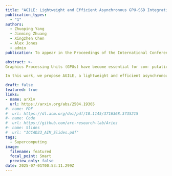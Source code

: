 ```yaml
---
title: "AGILE: Lightweight and Efficient Asynchronous GPU-SSD Integration(🔥📣New Paper & Project🔥📣! )"
publication_types:
  - "1"
authors:
  - Zhuoping Yang
  - Jinming Zhuang
  - Xingzhen Chen
  - Alex Jones
  - admin
publication: To appear in the Proceedings of the International Conference for High Performance Computing, Networking, Storage, and Analysis, SC 2025, Nov. 16 - Nov. 21, 2025, St. Louis, MO, US. Full Paper Accepted!  

abstract: >-
Graphics Processing Units (GPUs) have become essential for com- putationally intensive applications. However, emerging workloads such as recommender systems, graph analytics, and data analyt- ics often involve processing data exceeding GPU device memory capacity. To mitigate this issue, existing solutions enable GPUs to use CPU DRAM or SSDs as external memory. Among them, the GPU-centric approach lets GPU threads directly initiate NVMe requests, eliminating CPU intervention overhead over traditional methods. However, the SOTA GPU-centric approach adopts a syn- chronous IO model, and threads must tolerate the long latency in communication before starting any tasks. 

In this work, we propose AGILE, a lightweight and efficient asynchronous library allowing GPU threads to access SSDs asyn- chronously while eliminating deadlock risks. AGILE also integrates a flexible software cache using GPU High-Bandwidth Memory (HBM). We demonstrate that the asynchronous GPU-centric IO achieves up to 1.88× improvement in workloads with different computation-to-communication (CTC) ratios. We also compare AG- ILE with the SOTA work BaM on Deep Learning Recommendation Models (DLRM) with various settings, and the results show that AGILE achieves 1.75× performance improvement due to its efficient design and the overlapping strategy enabled by an asynchronous IO model. We further evaluate AGILE’s API overhead on graph appli- cations, and the results demonstrate AGILE reduces software cache overhead by up to 3.12× and overhead in NVMe IO requests by up to 2.85×. Compared with BaM, AGILE consumes fewer registers and exhibits up to 1.32× reduction in the usage of registers.

draft: false
featured: true
links:
- name: arXiv
  url: https://arxiv.org/abs/2504.19365
#- name: PDF
#  url: https://dl.acm.org/doi/pdf/10.1145/3716368.3735215 
#- name: Code
#  url: https://github.com/arc-research-lab/Aries
#- name: Slides
#  url: "ICCAD23_AIM_Slides.pdf"
tags:
  - Supercomputing 
image:
  filename: featured
  focal_point: Smart
  preview_only: false
date: 2025-07-01T00:53:11.299Z
---
```


